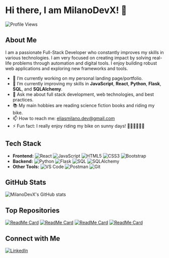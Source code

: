 # Hi there, I am MilanoDevX! 👋

![Profile Views](https://komarev.com/ghpvc/?username=MilanoDevX&color=blue)

## About Me

I am a passionate Full-Stack Developer who constantly improves my skills in various technologies. I am very focused on creating impact by solving real-life problems through automation and digital tools. I enjoy building robust web applications and exploring new frameworks and tools.

- 🔭 I’m currently working on my personal landing page/portfolio. 
- 🌱 I’m currently improving my skills in **JavaScript**, **React**, **Python**, **Flask**, **SQL**, and **SQLAlchemy**.
- 💬 Ask me about full stack development, web technologies, and best practices.
- 📚 My main hobbies are reading science fiction books and riding my bike.
- 📫 How to reach me: eliasmilano.dev@gmail.com
- ⚡ Fun fact: I really enjoy riding my bike on sunny days! 🚴‍♂️🚴‍♂️🚴‍♂️

## Tech Stack

- **Frontend:** ![React](https://img.shields.io/badge/-React-61DAFB?style=flat-square&logo=react&logoColor=white) ![JavaScript](https://img.shields.io/badge/-JavaScript-F7DF1E?style=flat-square&logo=javascript&logoColor=black) ![HTML5](https://img.shields.io/badge/-HTML5-E34F26?style=flat-square&logo=html5&logoColor=white) ![CSS3](https://img.shields.io/badge/-CSS3-1572B6?style=flat-square&logo=css3&logoColor=white) ![Bootstrap](https://img.shields.io/badge/-Bootstrap-563D7C?style=flat-square&logo=bootstrap&logoColor=white)
- **Backend:** ![Python](https://img.shields.io/badge/-Python-3776AB?style=flat-square&logo=python&logoColor=white) ![Flask](https://img.shields.io/badge/-Flask-000000?style=flat-square&logo=flask&logoColor=white) ![SQL](https://img.shields.io/badge/-SQL-4479A1?style=flat-square&logo=sqlite&logoColor=white) ![SQLAlchemy](https://img.shields.io/badge/-SQLAlchemy-66A6D9?style=flat-square&logo=sqlalchemy&logoColor=white)
- **Other Tools:** ![VS Code](https://img.shields.io/badge/-VS%20Code-007ACC?style=flat-square&logo=visual-studio-code&logoColor=white) ![Postman](https://img.shields.io/badge/-Postman-FF6C37?style=flat-square&logo=postman&logoColor=white) ![Git](https://img.shields.io/badge/-Git-F05032?style=flat-square&logo=git&logoColor=white)
<!-- **DevOps:** ![Docker](https://img.shields.io/badge/-Docker-2496ED?style=flat-square&logo=docker&logoColor=white) ![GitHub Actions](https://img.shields.io/badge/-GitHub%20Actions-2088FF?style=flat-square&logo=github-actions&logoColor=white) -->

## GitHub Stats

![MilanoDevX's GitHub stats](https://github-readme-stats.vercel.app/api?username=MilanoDevX&show_icons=true&theme=radical)

## Top Repositories

[![ReadMe Card](https://github-readme-stats.vercel.app/api/pin/?username=MilanoDevX&repo=AndaFood&theme=radical)](https://github.com/MilanoDevX/AndaFood)
[![ReadMe Card](https://github-readme-stats.vercel.app/api/pin/?username=MilanoDevX&repo=Star-Wars-Blog-React&theme=radical)](https://github.com/MilanoDevX/Star-Wars-Blog-React)
[![ReadMe Card](https://github-readme-stats.vercel.app/api/pin/?username=MilanoDevX&repo=Team3-collaborative-html-website-React&theme=radical)](https://github.com/MilanoDevX/Team3-collaborative-html-website)
[![ReadMe Card](https://github-readme-stats.vercel.app/api/pin/?username=MilanoDevX&repo=Matrix-TodoList-React&theme=radical)](https://github.com/MilanoDevX/Matrix-TodoList-React)

## Connect with Me

[![LinkedIn](https://img.shields.io/badge/-LinkedIn-0077B5?style=flat-square&logo=linkedin&logoColor=white)](https://www.linkedin.com/in/elias-milano/)


